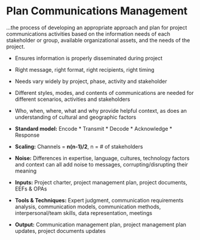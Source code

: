# Plan Communications Management

…the process of developing an appropriate approach and plan for project communications activities based on the information needs of each stakeholder or group, available organizational assets, and the needs of the project. 

- Ensures information is properly disseminated during project 
- Right message, right format, right recipients, right timing 
- Needs vary widely by project, phase, activity and stakeholder
- Different styles, modes, and contents of communications are needed for different scenarios, activities and stakeholders 
- Who, when, where, what and why provide helpful context, as does an understanding of cultural and geographic factors
- **Standard model:** Encode * Transmit * Decode * Acknowledge * Response 
- **Scaling:** Channels = **n(n-1)/2**, n = # of stakeholders 
- **Noise:** Differences in expertise, language, cultures, technology factors and context can all add noise to messages, corrupting/disrupting their meaning 
 
- **Inputs:** Project charter, project management plan, project documents, EEFs & OPAs 
- **Tools & Techniques:** Expert judgment, communication requirements analysis, communication models, communication methods, interpersonal/team skills, data representation, meetings 
- **Output:** Communication management plan, project management plan updates, project documents updates 